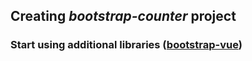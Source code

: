 ## Creating *bootstrap-counter* project

### Start using additional libraries ([bootstrap-vue](https://bootstrap-vue.js.org))
